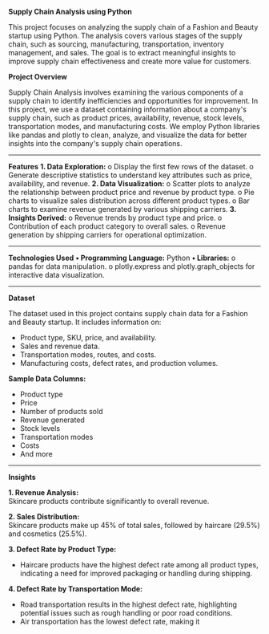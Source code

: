 **Supply Chain Analysis using Python**

This project focuses on analyzing the supply chain of a Fashion and Beauty startup using Python. The analysis covers various stages of the supply chain, such as sourcing, manufacturing, transportation, inventory management, and sales. The goal is to extract meaningful insights to improve supply chain effectiveness and create more value for customers.

**Project Overview**

Supply Chain Analysis involves examining the various components of a supply chain to identify inefficiencies and opportunities for improvement. In this project, we use a dataset containing information about a company's supply chain, such as product prices, availability, revenue, stock levels, transportation modes, and manufacturing costs.
We employ Python libraries like pandas and plotly to clean, analyze, and visualize the data for better insights into the company's supply chain operations.
________________________________________
**Features**
**1.	Data Exploration:**
  o	Display the first few rows of the dataset.
  o	Generate descriptive statistics to understand key attributes such as price, availability, and revenue.
**2.	Data Visualization:**
o	Scatter plots to analyze the relationship between product price and revenue by product type.
o	Pie charts to visualize sales distribution across different product types.
o	Bar charts to examine revenue generated by various shipping carriers.
**3.	Insights Derived:**
o	Revenue trends by product type and price.
o	Contribution of each product category to overall sales.
o	Revenue generation by shipping carriers for operational optimization.
________________________________________
**Technologies Used**
**•	Programming Language:** Python
**•	Libraries:**
o	pandas for data manipulation.
o	plotly.express and plotly.graph_objects for interactive data visualization.
________________________________________
**Dataset**

The dataset used in this project contains supply chain data for a Fashion and Beauty startup. It includes information on:  
- Product type, SKU, price, and availability.  
- Sales and revenue data.  
- Transportation modes, routes, and costs.  
- Manufacturing costs, defect rates, and production volumes.  

**Sample Data Columns:**  
- Product type  
- Price  
- Number of products sold  
- Revenue generated  
- Stock levels  
- Transportation modes  
- Costs  
- And more

________________________________________

**Insights**

**1. Revenue Analysis:**  
Skincare products contribute significantly to overall revenue.

**2. Sales Distribution:**  
Skincare products make up 45% of total sales, followed by haircare (29.5%) and cosmetics (25.5%).

**3. Defect Rate by Product Type:**  
- Haircare products have the highest defect rate among all product types, indicating a need for improved packaging or handling during shipping.

**4. Defect Rate by Transportation Mode:**  
- Road transportation results in the highest defect rate, highlighting potential issues such as rough handling or poor road conditions.  
- Air transportation has the lowest defect rate, making it
